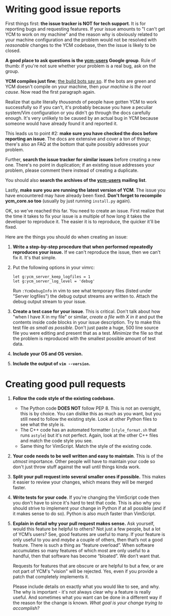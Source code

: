 Writing good issue reports
==========================

First things first: **the issue tracker is NOT for tech support**. It is for
reporting bugs and requesting features. If your issue amounts to "I can't get
YCM to work on my machine" and the reason why is obviously related to your
machine configuration and the problem would not be resolved with _reasonable_
changes to the YCM codebase, then the issue is likely to be closed.

**A good place to ask questions is the [ycm-users][] Google group**. Rule of
thumb: if you're not sure whether your problem is a real bug, ask on the group.

**YCM compiles just fine**; [the build bots say so][build-bots]. If the bots are
green and YCM doesn't compile on your machine, then _your machine is the root
cause_. Now read the first paragraph again.

Realize that quite literally _thousands_ of people have gotten YCM to work
successfully so if you can't, it's probably because you have a peculiar
system/Vim configuration or you didn't go through the docs carefully enough.
It's very unlikely to be caused by an actual bug in YCM because someone would
have already found it and reported it.

This leads us to point #2: **make sure you have checked the docs before
reporting an issue**. The docs are extensive and cover a ton of things; there's
also an FAQ at the bottom that quite possibly addresses your problem.

Further, **search the issue tracker for similar issues** before creating a new
one. There's no point in duplication; if an existing issue addresses your
problem, please comment there instead of creating a duplicate.

You should also **search the archives of the [ycm-users][] mailing list**.

Lastly, **make sure you are running the latest version of YCM**. The issue you
have encountered may have already been fixed. **Don't forget to recompile
ycm_core.so too** (usually by just running `install.py` again).

OK, so we've reached this far. You need to create an issue. First realize that
the time it takes to fix your issue is a multiple of how long it takes the
developer to reproduce it. The easier it is to reproduce, the quicker it'll be
fixed.

Here are the things you should do when creating an issue:

1. **Write a step-by-step procedure that when performed repeatedly reproduces
   your issue.** If we can't reproduce the issue, then we can't fix it. It's
   that simple.
2. Put the following options in your vimrc:

   ```viml
   let g:ycm_server_keep_logfiles = 1
   let g:ycm_server_log_level = 'debug'
   ```

   Run `:YcmDebugInfo` in vim to see what temporary files (listed under "Server
   logfiles") the debug output streams are written to. Attach the debug output
   stream to your issue.
3. **Create a test case for your issue**. This is critical. Don't talk about how
   "when I have X in my file" or similar, _create a file with X in it_ and put
   the contents inside code blocks in your issue description. Try to make this
   test file _as small as possible_. Don't just paste a huge, 500 line source
   file you were editing and present that as a test. _Minimize_ the file so that
   the problem is reproduced with the smallest possible amount of test data.
4. **Include your OS and OS version.**
5. **Include the output of `vim --version`.**


Creating good pull requests
===========================

1.  **Follow the code style of the existing codebase.**
    - The Python code **DOES NOT** follow PEP 8. This is not an oversight, this
      is by choice. You can dislike this as much as you want, but you still need
      to follow the existing style. Look at other Python files to see what the
      style is.
    - The C++ code has an automated formatter (`style_format.sh` that runs
      `astyle`) but it's not perfect. Again, look at the other C++ files and
      match the code style you see.
    - Same thing for VimScript. Match the style of the existing code.

2.  **Your code needs to be well written and easy to maintain**. This is of the
    _utmost_ importance. Other people will have to maintain your code so don't
    just throw stuff against the wall until things kinda work.

3.  **Split your pull request into several smaller ones if possible.** This
    makes it easier to review your changes, which means they will be merged
    faster.

4.  **Write tests for your code**. If you're changing the VimScript code then
    you don't have to since it's hard to test that code. This is also why you
    should strive to implement your change in Python if at all possible (and if
    it makes sense to do so). Python is also _much_ faster than VimScript.

5.  **Explain in detail why your pull request makes sense.** Ask yourself, would
    this feature be helpful to others? Not just a few people, but a lot of YCM’s
    users? See, good features are useful to many. If your feature is only useful
    to you and _maybe_ a couple of others, then that’s not a good feature.
    There is such a thing as “feature overload”. When software accumulates so
    many features of which most are only useful to a handful, then that software
    has become “bloated”. We don’t want that.

    Requests for features that are obscure or are helpful to but a few, or are
    not part of YCM's "vision" will be rejected. Yes, even if you provide a
    patch that completely implements it.

    Please include details on exactly what you would like to see, and why. The
    why is important - it's not always clear why a feature is really useful. And
    sometimes what you want can be done in a different way if the reason for the
    change is known. _What goal is your change trying to accomplish?_


[build-bots]: https://travis-ci.org/Valloric/YouCompleteMe
[ycm-users]: https://groups.google.com/forum/?hl=en#!forum/ycm-users
